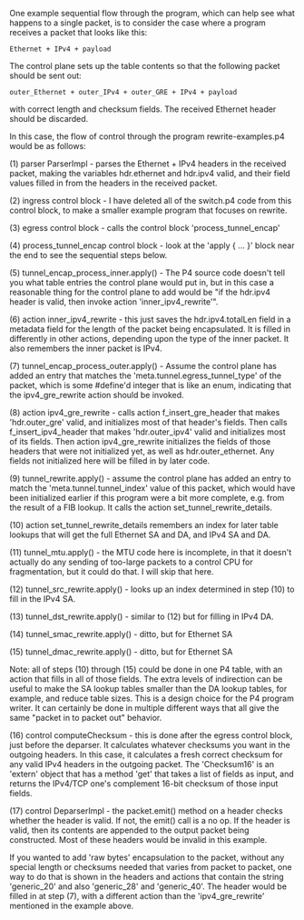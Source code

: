 One example sequential flow through the program, which can help see
what happens to a single packet, is to consider the case where a
program receives a packet that looks like this:

    Ethernet + IPv4 + payload

The control plane sets up the table contents so that the following
packet should be sent out:

    outer_Ethernet + outer_IPv4 + outer_GRE + IPv4 + payload

with correct length and checksum fields.  The received Ethernet header
should be discarded.

In this case, the flow of control through the program
rewrite-examples.p4 would be as follows:

(1) parser ParserImpl - parses the Ethernet + IPv4 headers in the
received packet, making the variables hdr.ethernet and hdr.ipv4 valid,
and their field values filled in from the headers in the received
packet.

(2) ingress control block - I have deleted all of the switch.p4 code
from this control block, to make a smaller example program that
focuses on rewrite.

(3) egress control block - calls the control block
'process_tunnel_encap'

(4) process_tunnel_encap control block - look at the 'apply { ... }'
block near the end to see the sequential steps below.

(5) tunnel_encap_process_inner.apply() - The P4 source code doesn't
tell you what table entries the control plane would put in, but in
this case a reasonable thing for the control plane to add would be "if
the hdr.ipv4 header is valid, then invoke action
'inner_ipv4_rewrite'".

(6) action inner_ipv4_rewrite - this just saves the hdr.ipv4.totalLen
field in a metadata field for the length of the packet being
encapsulated.  It is filled in differently in other actions, depending
upon the type of the inner packet.  It also remembers the inner packet
is IPv4.

(7) tunnel_encap_process_outer.apply() - Assume the control plane has
added an entry that matches the 'meta.tunnel.egress_tunnel_type' of
the packet, which is some #define'd integer that is like an enum,
indicating that the ipv4_gre_rewrite action should be invoked.

(8) action ipv4_gre_rewrite - calls action f_insert_gre_header that
makes 'hdr.outer_gre' valid, and initializes most of that header's
fields.  Then calls f_insert_ipv4_header that makes 'hdr.outer_ipv4'
valid and initializes most of its fields.  Then action
ipv4_gre_rewrite initializes the fields of those headers that were not
initialized yet, as well as hdr.outer_ethernet.  Any fields not
initialized here will be filled in by later code.

(9) tunnel_rewrite.apply() - assume the control plane has added an
entry to match the 'meta.tunnel.tunnel_index' value of this packet,
which would have been initialized earlier if this program were a bit
more complete, e.g. from the result of a FIB lookup.  It calls the
action set_tunnel_rewrite_details.

(10) action set_tunnel_rewrite_details remembers an index for later
table lookups that will get the full Ethernet SA and DA, and IPv4 SA
and DA.

(11) tunnel_mtu.apply() - the MTU code here is incomplete, in that it
doesn't actually do any sending of too-large packets to a control CPU
for fragmentation, but it could do that.  I will skip that here.

(12) tunnel_src_rewrite.apply() - looks up an index determined in step
(10) to fill in the IPv4 SA.

(13) tunnel_dst_rewrite.apply() - similar to (12) but for filling in
IPv4 DA.

(14) tunnel_smac_rewrite.apply() - ditto, but for Ethernet SA

(15) tunnel_dmac_rewrite.apply() - ditto, but for Ethernet SA

Note: all of steps (10) through (15) could be done in one P4 table,
with an action that fills in all of those fields.  The extra levels of
indirection can be useful to make the SA lookup tables smaller than
the DA lookup tables, for example, and reduce table sizes.  This is a
design choice for the P4 program writer.  It can certainly be done in
multiple different ways that all give the same "packet in to packet
out" behavior.

(16) control computeChecksum - this is done after the egress control
block, just before the deparser.  It calculates whatever checksums you
want in the outgoing headers.  In this case, it calculates a fresh
correct checksum for any valid IPv4 headers in the outgoing packet.
The 'Checksum16' is an 'extern' object that has a method 'get' that
takes a list of fields as input, and returns the IPv4/TCP one's
complement 16-bit checksum of those input fields.

(17) control DeparserImpl - the packet.emit() method on a header
checks whether the header is valid.  If not, the emit() call is a no
op.  If the header is valid, then its contents are appended to the
output packet being constructed.  Most of these headers would be
invalid in this example.



If you wanted to add 'raw bytes' encapsulation to the packet, without
any special length or checksums needed that varies from packet to
packet, one way to do that is shown in the headers and actions that
contain the string 'generic_20' and also 'generic_28' and
'generic_40'.  The header would be filled in at step (7), with a
different action than the 'ipv4_gre_rewrite' mentioned in the example
above.
